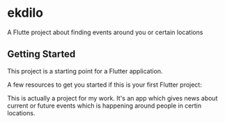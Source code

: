 # ekdilo

A Flutte project about finding events around you or certain locations

## Getting Started

This project is a starting point for a Flutter application.

A few resources to get you started if this is your first Flutter project:

This is actually a project for my work. It's an app which gives news about current or future events which is happening around people  in 
certin locations. 
